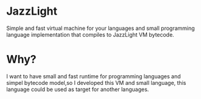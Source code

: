 # JazzLight

Simple and fast virtual machine for your languages and small programming language implementation that compiles to JazzLight VM bytecode.


# Why?

I want to have small and fast runtime for programming languages and simpel bytecode model,so I developed this VM and small language,
this language could be used as target for another languages.
